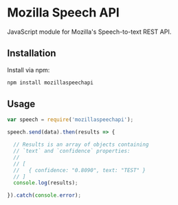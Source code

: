 # Mozilla Speech API

<!--
[![Version](http://img.shields.io/npm/v/mozillaspeechapi.svg?style=flat-square)](https://npmjs.org/package/mozillaspeechapi)
[![License](http://img.shields.io/npm/l/mozillaspeechapi.svg?style=flat-square)](https://npmjs.org/package/mozillaspeechapi)
-->

JavaScript module for Mozilla&#39;s Speech-to-text REST API.

## Installation

Install via npm:

```bash
npm install mozillaspeechapi
```

## Usage

```js
var speech = require('mozillaspeechapi');

speech.send(data).then(results => {

  // Results is an array of objects containing
  // `text` and `confidence` properties:
  //
  // [
  //   { confidence: "0.8090", text: "TEST" }
  // ]
  console.log(results);

}).catch(console.error);
```

